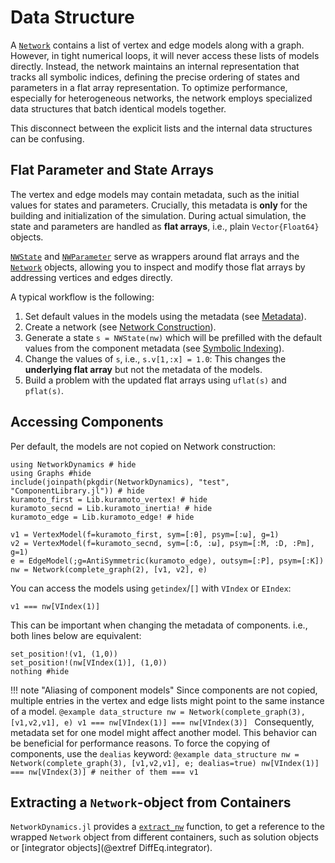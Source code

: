# Data Structure

A [`Network`](@ref) contains a list of vertex and edge models along with a graph.
However, in tight numerical loops, it will never access these lists of models directly.
Instead, the network maintains an internal representation that tracks all symbolic indices, defining the precise ordering of states and parameters in a flat array representation. To optimize performance, especially for heterogeneous networks, the network employs specialized data structures that batch identical models together.

This disconnect between the explicit lists and the internal data structures can be confusing.

## Flat Parameter and State Arrays

The vertex and edge models may contain metadata, such as the initial values for states and parameters.
Crucially, this metadata is **only** for the building and initialization of the simulation.
During actual simulation, the state and parameters are handled as **flat arrays**, i.e., plain `Vector{Float64}` objects.

[`NWState`](@ref) and [`NWParameter`](@ref) serve as wrappers around flat arrays and the [`Network`](@ref) objects, allowing you to inspect and modify those flat arrays by addressing vertices and edges directly.

A typical workflow is the following:

1. Set default values in the models using the metadata (see [Metadata](@ref)).
2. Create a network (see [Network Construction](@ref)).
3. Generate a state `s = NWState(nw)` which will be prefilled with the default values from the component metadata (see [Symbolic Indexing](@ref)).
4. Change the values of `s`, i.e., `s.v[1,:x] = 1.0`: This changes the **underlying flat array** but not the metadata of the models.
5. Build a problem with the updated flat arrays using `uflat(s)` and `pflat(s)`.

## Accessing Components
Per default, the models are not copied on Network construction:

```@example data_structure
using NetworkDynamics # hide
using Graphs #hide
include(joinpath(pkgdir(NetworkDynamics), "test", "ComponentLibrary.jl")) # hide
kuramoto_first = Lib.kuramoto_vertex! # hide
kuramoto_secnd = Lib.kuramoto_inertia! # hide
kuramoto_edge = Lib.kuramoto_edge! # hide

v1 = VertexModel(f=kuramoto_first, sym=[:θ], psym=[:ω], g=1)
v2 = VertexModel(f=kuramoto_secnd, sym=[:δ, :ω], psym=[:M, :D, :Pm], g=1)
e = EdgeModel(;g=AntiSymmetric(kuramoto_edge), outsym=[:P], psym=[:K])
nw = Network(complete_graph(2), [v1, v2], e)
```
You can access the models using `getindex`/`[]` with `VIndex` or `EIndex`:
```@example data_structure
v1 === nw[VIndex(1)]
```
This can be important when changing the metadata of components. i.e., both lines below are equivalent:
```@example data_structure
set_position!(v1, (1,0))
set_position!(nw[VIndex(1)], (1,0))
nothing #hide
```

!!! note "Aliasing of component models"
    Since components are not copied, multiple entries in the vertex and edge lists might point to the same instance of a model. 
    ```@example data_structure
    nw = Network(complete_graph(3), [v1,v2,v1], e)
    v1 === nw[VIndex(1)] === nw[VIndex(3)]
    ```
    Consequently, metadata set for one model might affect another model.
    This behavior can be beneficial for performance reasons.
    To force the copying of components, use the `dealias` keyword:
    ```@example data_structure
    nw = Network(complete_graph(3), [v1,v2,v1], e; dealias=true)
    nw[VIndex(1)] === nw[VIndex(3)] # neither of them === v1
    ```

## Extracting a `Network`-object from Containers
`NetworkDynamics.jl` provides a [`extract_nw`](@ref) function, to get a reference to the wrapped `Network` object from different containers, such as solution objects or [integrator objects](@extref DiffEq.integrator). 
